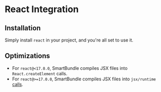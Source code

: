 # React Integration

## Installation
Simply install `react` in your project, and you're all set to use it.

## Optimizations
- For `react@<17.0.0`, SmartBundle compiles JSX files into `React.createElement` calls.
- For `react@>=17.0.0`, SmartBundle compiles JSX files into `jsx/runtime` [calls](https://legacy.reactjs.org/blog/2020/09/22/introducing-the-new-jsx-transform.html).  
